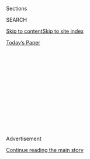 <div id="app">

<div>

<div>

<div>

<div class="NYTAppHideMasthead css-1q2w90k e1suatyy0">

<div class="section css-ui9rw0 e1suatyy2">

<div class="css-eph4ug er09x8g0">

<div class="css-6n7j50">

</div>

<span class="css-1dv1kvn">Sections</span>

<div class="css-10488qs">

<span class="css-1dv1kvn">SEARCH</span>

</div>

[Skip to content](#site-content)[Skip to site index](#site-index)

</div>

<div class="css-10698na e1huz5gh0">

</div>

</div>

<div id="masthead-bar-one" class="section hasLinks css-15hmgas e1csuq9d3">

<div class="css-uqyvli e1csuq9d0">

</div>

<div class="css-1uqjmks e1csuq9d1">

</div>

<div class="css-9e9ivx">

[](https://myaccount.nytimes.com/auth/login?response_type=cookie&client_id=vi)

</div>

<div class="css-1bvtpon e1csuq9d2">

[Today’s Paper](https://www.nytimes.com/section/todayspaper)

</div>

</div>

</div>

</div>

<div data-aria-hidden="false">

<div id="site-content" role="main">

<div>

<div class="css-1aor85t" style="opacity:0.000000001;z-index:-1;visibility:hidden">

<div class="css-1hqnpie">

<div class="css-epjblv">

<span class="css-17xtcya">[Opinion](/section/opinion)</span><span class="css-x15j1o">|</span><span class="css-fwqvlz">What
Killed the Promise of Muslim Communism?</span>

</div>

<div class="css-k008qs">

<div class="css-1iwv8en">

<span class="css-18z7m18"></span>

<div>

</div>

</div>

<span class="css-1n6z4y">https://nyti.ms/2hXjQPb</span>

<div class="css-1705lsu">

<div class="css-4xjgmj">

<div class="css-4skfbu" role="toolbar" data-aria-label="Social Media Share buttons, Save button, and Comments Panel with current comment count" data-testid="share-tools">

  - 
  - 
  - 
  - 
    
    <div class="css-6n7j50">
    
    </div>

  - 

</div>

</div>

</div>

</div>

</div>

</div>

<div id="NYT_TOP_BANNER_REGION" class="css-13pd83m">

</div>

<div id="top-wrapper" class="css-1sy8kpn">

<div id="top-slug" class="css-l9onyx">

Advertisement

</div>

[Continue reading the main story](#after-top)

<div class="ad top-wrapper" style="text-align:center;height:100%;display:block;min-height:250px">

<div id="top" class="place-ad" data-position="top" data-size-key="top">

</div>

</div>

<div id="after-top">

</div>

</div>

<div id="sponsor-wrapper" class="css-1hyfx7x">

<div id="sponsor-slug" class="css-19vbshk">

Supported by

</div>

[Continue reading the main story](#after-sponsor)

<div id="sponsor" class="ad sponsor-wrapper" style="text-align:center;height:100%;display:block">

</div>

<div id="after-sponsor">

</div>

</div>

<div class="css-v5btjw etb61u70">

<div class="css-v05ibm etb61u71">

[Opinion](/section/opinion)

</div>

</div>

[Red Century](/column/red-century "Red Century")

<div class="css-1vkm6nb ehdk2mb0">

# What Killed the Promise of Muslim Communism?

</div>

<div class="css-xt80pu e12qa4dv0">

<div class="css-18e8msd">

<div class="css-vp77d3 epjyd6m0">

<div class="css-1baulvz">

By <span class="css-1baulvz last-byline" itemprop="name">John T.
Sidel</span>

</div>

</div>

  - Oct. 9, 2017

  - 
    
    <div class="css-4xjgmj">
    
    <div class="css-d8bdto" role="toolbar" data-aria-label="Social Media Share buttons, Save button, and Comments Panel with current comment count" data-testid="share-tools">
    
      - 
      - 
      - 
      - 
        
        <div class="css-6n7j50">
        
        </div>
    
      - 
    
    </div>
    
    </div>

</div>

</div>

<div class="section meteredContent css-1r7ky0e" name="articleBody" itemprop="articleBody">

<div class="css-1fanzo5 StoryBodyCompanionColumn">

<div class="css-53u6y8">

LONDON — For a brief moment after the Bolshevik uprisings of 1917, it
looked like revolution might be waged across vast swaths of the world
under the joint banner of Communism and Islam.

Pan-Islam had emerged in the final decades of the Ottoman Empire, with
the efforts of Sultan Abdulhamid II to lay claim to the title of caliph
among Muslims. New forms of Islamic schooling and associations began to
emerge across the Arab world and beyond. From Egypt and Iraq to India
and the Indonesian archipelago, Islam became a rallying call against
European colonialism and imperialism.

Islam’s mobilizing power attracted Communist activists in the 1910s and
1920s. The Bolsheviks, who lacked organizational infrastructure in the
vast Muslim lands of the former Russian empire, allied with Islamic
reformers in those areas. They created a special Commissariat for Muslim
Affairs under the Tatar Bolshevik Mirsaid Sultan-Galiev, promising to
establish a distinctive “Muslim Communism” across the Caucasus and
Central Asia. During the 1920 Congress of the Peoples of the East in
Baku, in what is today Azerbaijan, the Comintern chairman Grigory
Zinoviev, a Ukrainian Jew, called for waging a “holy war” against
Western imperialism.

But as we now know, Communism and Islam failed to coalesce into a
lasting alliance. By the onset of the Cold War, they seemed irrevocably
opposed. Differing views about Communism divided Muslims across Asia,
Africa and the Middle East in their struggles for independence and
emancipation during the second half of the 20th century. An
anti-Communist jihad fundamentally remade Afghanistan in the 1980s and
helped set the stage for the rise of Al Qaeda and the emergence of a new
form of Islamist terrorism.

</div>

</div>

<div class="css-1fanzo5 StoryBodyCompanionColumn">

<div class="css-53u6y8">

Yet around the time of the Russian Revolution, the prospects of
Communism and Islam joining forces seemed very bright. They were perhaps
no brighter than in the Indonesian archipelago, then under Dutch rule:
In 1918-21, left-wing labor organizers working hand in glove with
Islamic scholars and pious Muslim merchants built the biggest mass
movement in Southeast Asia.

Over the preceding decade, Indonesian labor activists had already
established a strong union representing workers on the extensive
railroad network servicing the vast plantation economy of Java and
Sumatra. By 1914, the Indische Sociaal-Democratische Vereeniging, or
Indies Social-Democratic Union, had expanded from labor organizing among
railroad workers into broader forms of social activism and political
action against colonial rule.

</div>

</div>

<div class="css-79elbk" data-testid="photoviewer-wrapper">

<div class="css-z3e15g" data-testid="photoviewer-wrapper-hidden">

</div>

<div class="css-1a48zt4 ehw59r15" data-testid="photoviewer-children">

![<span class="css-16f3y1r e13ogyst0" data-aria-hidden="true">Pan-Islam
had emerged in the final decades of the Ottoman Empire, with the efforts
of Sultan Abdulhamid II, shown in this undated photo, to lay claim to
the title of caliph among
Muslims.</span><span class="css-cnj6d5 e1z0qqy90" itemprop="copyrightHolder"><span class="css-1ly73wi e1tej78p0">Credit...</span><span>Corbis,
via Getty
Images</span></span>](https://static01.nyt.com/images/2017/10/09/opinion/09redcenturyWeb/09redcenturyWeb-articleLarge.jpg?quality=75&auto=webp&disable=upscale)

</div>

</div>

<div class="css-1fanzo5 StoryBodyCompanionColumn">

<div class="css-53u6y8">

In particular, members began to join the Sarekat Islam, an organization
founded in 1912 as a Muslim batik traders’ association that had morphed
into a broader popular movement and was staging mass rallies and strikes
across Java. Socialist influence within the Sarekat Islam was already
evident at the movement’s congress in 1916, where the Prophet Muhammad
was proclaimed to be “the father of Socialism and the pioneer of
democracy” and “the Socialist par excellence.”

The Russian Revolution further inspired the Sarekat Islam. By late 1917,
activists from the Indies Social-Democratic Union had begun agitating
and organizing among the lower ranks of the Dutch armed forces in the
Indies. Borrowing the successful tactics of the Bolsheviks in Russia,
hundreds of sailors and soldiers were recruited in the hope of staging
mutinies and uprisings. The Dutch colonial authorities promptly arrested
and imprisoned the activists and ordered their expulsion from the
Indies.

</div>

</div>

<div class="css-1fanzo5 StoryBodyCompanionColumn">

<div class="css-53u6y8">

But by 1920, the Indies Social-Democratic Union had renamed itself the
Communist Union of the Indies, becoming the first Communist party in
Asia to join the Comintern. New unions were formed on Java and Sumatra.
Peasant villagers mobilized against landowners. A railway strike briefly
paralyzed the plantation belt in eastern Sumatra.

It was in this context that the legendary figure of Tan Malaka first
appeared. The scion of an aristocratic family from western Sumatra, Tan
Malaka had spent World War I as a student in the Netherlands. He came
into contact with Socialist activists and ideas, and witnessed the
short-lived Troelstra Revolution of late 1918, during which Dutch
social-democrats briefly tried to emulate an ongoing revolutionary
uprising in Germany. In early 1919, Tan Malaka returned to Indonesia,
where he was soon drawn into labor organizing. He joined the embryonic
local Communist Party, quickly ascending to its leadership — before the
colonial government forced him into exile, and back to the Netherlands,
in early 1922.

And so it was with early experience of the revolutionary potential of
combining Communism and Islam that Tan Malaka made an appearance at the
Fourth Comintern Congress in Moscow and Petrograd in 1922. There, he
delivered a memorable speech about the similarities between Pan-Islamism
and Communism. Pan-Islamism was not religious per se, he argued, but
rather “the brotherhood of all Muslim peoples, and the liberation
struggle not only of the Arab but also of the Indian, the Javanese and
all the oppressed Muslim peoples.”

“This brotherhood,” he added, “means the practical liberation struggle
not only against Dutch but also against English, French and Italian
capitalism, therefore against world capitalism as a whole.”

The official record of the proceedings notes that Tan Malaka’s
impassioned plea for an alliance between Communism and Pan-Islamism was
met with “lively applause.” But his memoirs recall that after three days
of heated debate following his speech, he was formally prohibited from
further contributing to the proceedings. The official conclusions of the
Fourth Comintern Congress, including the “Theses on the Eastern
Question,” are notably ambiguous on the question of Pan-Islamism and
strikingly silent on Indonesia, even though the movement there was far
more successful than any other Communist mobilization in the so-called
East at the time.

An alliance between Communism and Islam was not to be, neither in
Indonesia nor elsewhere. The strength of Communism, as a movement, was
its ability to mobilize laborers to fight for better wages and working
conditions through unions, whether in oil boomtown Baku or the
plantations of Java and Sumatra. But as a form of government, Communism
meant one-party rule, a command economy with collectivized agriculture
and party-state control over all spheres of social life — including
religion.

</div>

</div>

<div class="css-1fanzo5 StoryBodyCompanionColumn">

<div class="css-53u6y8">

Islamism, by contrast, was a much broader and enduringly more open-ended
and ambiguous basis for political engagement. In Java and elsewhere,
“Islam” provided a banner for Muslim merchants to contest economic
encroachment by non-Muslims and build an infrastructure for organizing
in the countryside, largely through Islamic schools. Politically, it was
a supple notion: Islamist scholars and activists could be for
colonialism, Communism or capitalism.

In Indonesia, tensions between Communists and Islamic leaders had
already begun to divide Sarekat Islam in the early 1920s. Communists
urged escalating strikes and protests, whereas Islamic leaders advocated
accommodation with the Dutch colonial authorities. Sarekat Islam
dissolved in the face of Dutch repression after failed rebellions in
1926-7.

In the late 1940s, Islamic parties opposed the Partai Komunis Indonesia
(P.K.I.), or Indonesian Communist Party, during the struggle for
independence. Islamic parties were uncomfortable with the Communists’
insistence that independence from Dutch colonial rule also upend
aristocratic privileges and bring about the establishment of Socialist
forms of ownership over land and industry. This conflict extended into
the early post-independence period. Islamic organizations actively
participated in the anti-Communist pogroms of 1965-66, which destroyed
the P.K.I. and left hundreds of thousands of casualties across
Indonesia.

By this time, the pattern of antagonism was well established across the
Muslim world, and it persisted throughout the Cold War. The
institutional and ideological boundaries of both Communism and Islamism
hardened, dashing prospects for renewed experiments in political
alliance-building.

In Muslim areas of the Soviet Union, the party-state suppressed
institutions of Islamic worship, education, association and pilgrimage,
which were viewed as obstacles to ideological and social transformation
along Communist lines. Where Islamic states were established, left-wing
politics was often associated with blasphemy, and outlawed. In countries
like Sudan, Yemen, Syria, Iraq and Iran, Communist and other left-wing
parties found themselves in bitter competition for power with Islamists.

One effect of the failure of revolutionary forces to mobilize under the
joint banner of Communism and Islam was to deeply divide Muslims,
weakening their capacity first to fight colonialism during the first
half of 20th century and then to resist the rise of authoritarianism
across the Muslim world. Another effect was to stimulate new forms of
U.S.-backed, anti-Soviet Islamist mobilization during the Cold War —
including some that turned into the virulent anti-Western terrorist
groups that partly define the world today.

Divisions between leftists and Islamists in Egypt after the fall of
President Hosni Mubarak in 2011 also helped set the stage for the
country’s return to military rule in mid-2013. Similar tensions divided
the opposition to President Bashar al-Assad in Syria, paving the way for
the country’s descent into civil war over six years ago. A full century
after the Russian Revolution, the failed alliance between Communism and
Islam continues to shape the politics of the Muslim world.

</div>

</div>

</div>

<div>

</div>

<div>

</div>

<div>

</div>

<div>

<div id="bottom-wrapper" class="css-1ede5it">

<div id="bottom-slug" class="css-l9onyx">

Advertisement

</div>

[Continue reading the main story](#after-bottom)

<div id="bottom" class="ad bottom-wrapper" style="text-align:center;height:100%;display:block;min-height:90px">

</div>

<div id="after-bottom">

</div>

</div>

</div>

</div>

</div>

## Site Index

<div>

</div>

## Site Information Navigation

  - [© <span>2020</span> <span>The New York Times
    Company</span>](https://help.nytimes.com/hc/en-us/articles/115014792127-Copyright-notice)

<!-- end list -->

  - [NYTCo](https://www.nytco.com/)
  - [Contact
    Us](https://help.nytimes.com/hc/en-us/articles/115015385887-Contact-Us)
  - [Work with us](https://www.nytco.com/careers/)
  - [Advertise](https://nytmediakit.com/)
  - [T Brand Studio](http://www.tbrandstudio.com/)
  - [Your Ad
    Choices](https://www.nytimes.com/privacy/cookie-policy#how-do-i-manage-trackers)
  - [Privacy](https://www.nytimes.com/privacy)
  - [Terms of
    Service](https://help.nytimes.com/hc/en-us/articles/115014893428-Terms-of-service)
  - [Terms of
    Sale](https://help.nytimes.com/hc/en-us/articles/115014893968-Terms-of-sale)
  - [Site Map](https://spiderbites.nytimes.com)
  - [Help](https://help.nytimes.com/hc/en-us)
  - [Subscriptions](https://www.nytimes.com/subscription?campaignId=37WXW)

</div>

</div>

</div>

</div>
